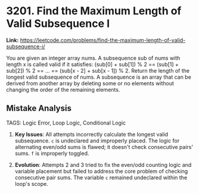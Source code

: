 # 3201. Find the Maximum Length of Valid Subsequence I

**Link:** https://leetcode.com/problems/find-the-maximum-length-of-valid-subsequence-i/

You are given an integer array nums. A subsequence sub of nums with length x is called valid if it satisfies: (sub[0] + sub[1]) % 2 == (sub[1] + sub[2]) % 2 == ... == (sub[x - 2] + sub[x - 1]) % 2. Return the length of the longest valid subsequence of nums. A subsequence is an array that can be derived from another array by deleting some or no elements without changing the order of the remaining elements.


## Mistake Analysis

TAGS: Logic Error, Loop Logic, Conditional Logic

1. **Key Issues**: All attempts incorrectly calculate the longest valid subsequence.  `c` is undeclared and improperly placed. The logic for alternating even/odd sums is flawed; it doesn't check consecutive pairs' sums.  `f` is improperly toggled.

2. **Evolution**: Attempts 2 and 3 tried to fix the even/odd counting logic and variable placement but failed to address the core problem of checking consecutive pair sums.  The variable `c` remained undeclared within the loop's scope.

